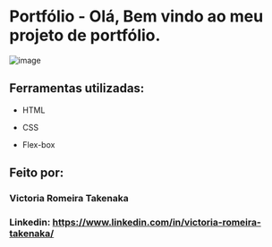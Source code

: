 # Portfólio - Olá, Bem vindo ao meu projeto de portfólio.

![image](https://imgur.com/AR8TFrn)

## Ferramentas utilizadas:

* HTML

* CSS

* Flex-box

## Feito por:

### Victoria Romeira Takenaka

### Linkedin: https://www.linkedin.com/in/victoria-romeira-takenaka/
